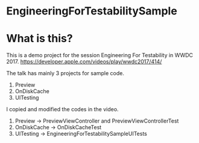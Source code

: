 # EngineeringForTestabilitySample

# What is this?
This is a demo project for the session Engineering For Testability in WWDC 2017.
https://developer.apple.com/videos/play/wwdc2017/414/

The talk has mainly 3 projects for sample code.
1. Preview
2. OnDiskCache
3. UITesting

I copied and modified the codes in the video.
1. Preview -> PreviewViewController and PreviewViewControllerTest
2. OnDiskCache -> OnDiskCacheTest
3. UITesting -> EngineeringForTestabilitySampleUITests
